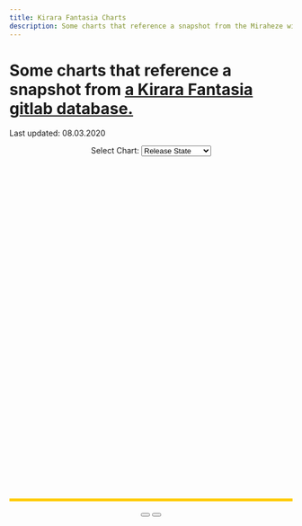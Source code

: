 ```yaml
---
title: Kirara Fantasia Charts
description: Some charts that reference a snapshot from the Miraheze wiki.
---
```


<script src="assets/js/Chart.min.js"></script>
<script src="assets/js/lodash.min.js"></script>
<script src="assets/js/KiraraStats.js"></script>

# Some charts that reference a snapshot from [a Kirara Fantasia gitlab database.](https://gitlab.com/kirafan)
Last updated: 08.03.2020

<div style="text-align:center">
  <label for="chartselect">Select Chart: </label>
  <select id="chartselect">
    <optgroup label="5* Cards">
      <option value="0">Release State</option>
      <option value="2">Attributes</option>
      <option value="3">Classes</option>
      <option value="4">Class/Attribute</option>
    </optgroup>
    <optgroup label="Others">
      <option value="1">Rarities</option>
    </optgroup>
  </select>
</div>
<div id="chartarea" class="ui-widget-content" style="width: 100%; min-height: 400px; height: 600px; margin: 10px auto; border-bottom: 5px solid #FFCC00;">
  <canvas id="myChart"></canvas>
</div>
<div style="text-align:center">
  <button id="chartplus"></button>
  <button id="chartminus"></button>
</div>